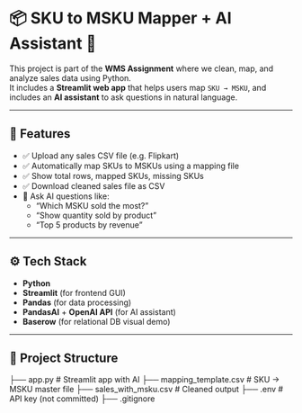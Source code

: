 # 📦 SKU to MSKU Mapper + AI Assistant 🤖

This project is part of the **WMS Assignment** where we clean, map, and analyze sales data using Python.  
It includes a **Streamlit web app** that helps users map `SKU → MSKU`, and includes an **AI assistant** to ask questions in natural language.

---

## 🧠 Features

- ✅ Upload any sales CSV file (e.g. Flipkart)
- ✅ Automatically map SKUs to MSKUs using a mapping file
- ✅ Show total rows, mapped SKUs, missing SKUs
- ✅ Download cleaned sales file as CSV
- 🤖 Ask AI questions like:
  - “Which MSKU sold the most?”
  - “Show quantity sold by product”
  - “Top 5 products by revenue”

---

## ⚙️ Tech Stack

- **Python**
- **Streamlit** (for frontend GUI)
- **Pandas** (for data processing)
- **PandasAI** + **OpenAI API** (for AI assistant)
- **Baserow** (for relational DB visual demo)

---

## 📁 Project Structure

├── app.py # Streamlit app with AI
├── mapping_template.csv # SKU → MSKU master file
├── sales_with_msku.csv # Cleaned output
├── .env # API key (not committed)
├── .gitignore
